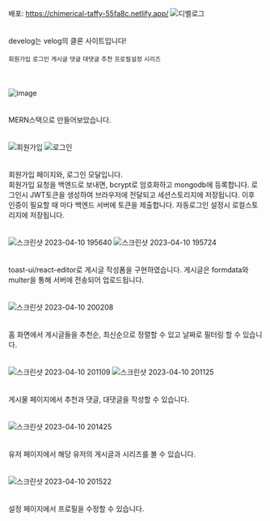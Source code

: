 배포: https://chimerical-taffy-55fa8c.netlify.app/
![디벨로그](https://user-images.githubusercontent.com/48503261/230883311-5fe2952d-191e-4cfd-bc4d-5ad0c69bb49d.gif)
<br/><br/><br/>develog는 velog의 클론 사이트입니다!<br/><br/>
`회원가입` `로그인` `게시글` `댓글` `대댓글` `추천` `프로필설정` `시리즈` <br/><br/><br/><br/>
![image](https://user-images.githubusercontent.com/48503261/230884327-d5981d95-2c00-4064-8282-24186ba848d9.jpg)
<br/><br/><br/>MERN스택으로 만들어보았습니다.<br/><br/><br/>
![회원가입](https://user-images.githubusercontent.com/48503261/230887202-d3bb4641-f271-4a2b-b14e-0bf2db6ff382.png)
![로그인](https://user-images.githubusercontent.com/48503261/230887494-51bf129f-c3e3-4789-a36b-7047f71b28d8.png)
<br/><br/><br/>회원가입 페이지와, 로그인 모달입니다.<br/>
회원가입 요청을 백엔드로 보내면, bcrypt로 암호화하고 mongodb에 등록합니다. 로그인시 JWT토큰을 생성하여 브라우저에 전달되고 세션스토리지에 저장됩니다. 이후 인증이 필요할 때 마다 백엔드 서버에 토큰을 제출합니다. 자동로그인 설정시 로컬스토리지에 저장됩니다.<br/><br/><br/>
![스크린샷 2023-04-10 195640](https://user-images.githubusercontent.com/48503261/230889216-0f33c999-8fa2-4c75-84aa-f76f939c4477.png)
![스크린샷 2023-04-10 195724](https://user-images.githubusercontent.com/48503261/230889223-e655e71f-a241-496e-a8c9-9ae9d92627e7.png)
<br/><br/><br/>toast-ui/react-editor로 게시글 작성폼을 구현하였습니다. 게시글은 formdata와 multer을 통해 서버에 전송되어 업로드됩니다.<br/><br/><br/>
![스크린샷 2023-04-10 200208](https://user-images.githubusercontent.com/48503261/230889746-c3266261-ba17-426d-ae6f-67431f5f279a.png)
<br/><br/><br/>홈 화면에서 게시글들을 추천순, 최신순으로 정렬할 수 있고 날짜로 필터링 할 수 있습니다.<br/><br/><br/>
![스크린샷 2023-04-10 201109](https://user-images.githubusercontent.com/48503261/230891021-a9711037-622e-4c4a-80e6-f85925b9553b.png)
![스크린샷 2023-04-10 201125](https://user-images.githubusercontent.com/48503261/230890996-31e8902d-ae32-434b-89c6-b4050e0decdb.png)
<br/><br/><br/>게시물 페이지에서 추천과 댓글, 대댓글을 작성할 수 있습니다.<br/><br/><br/>
![스크린샷 2023-04-10 201425](https://user-images.githubusercontent.com/48503261/230891336-ff92748c-8b70-4809-b0e2-8abe27b628e3.png)
<br/><br/><br/>유저 페이지에서 해당 유저의 게시글과 시리즈를 볼 수 있습니다.<br/><br/><br/>
![스크린샷 2023-04-10 201522](https://user-images.githubusercontent.com/48503261/230891423-f7024c0e-b994-4317-8e98-774e5cf2452e.png)
<br/><br/><br/>설정 페이지에서 프로필을 수정할 수 있습니다.<br/><br/><br/>

